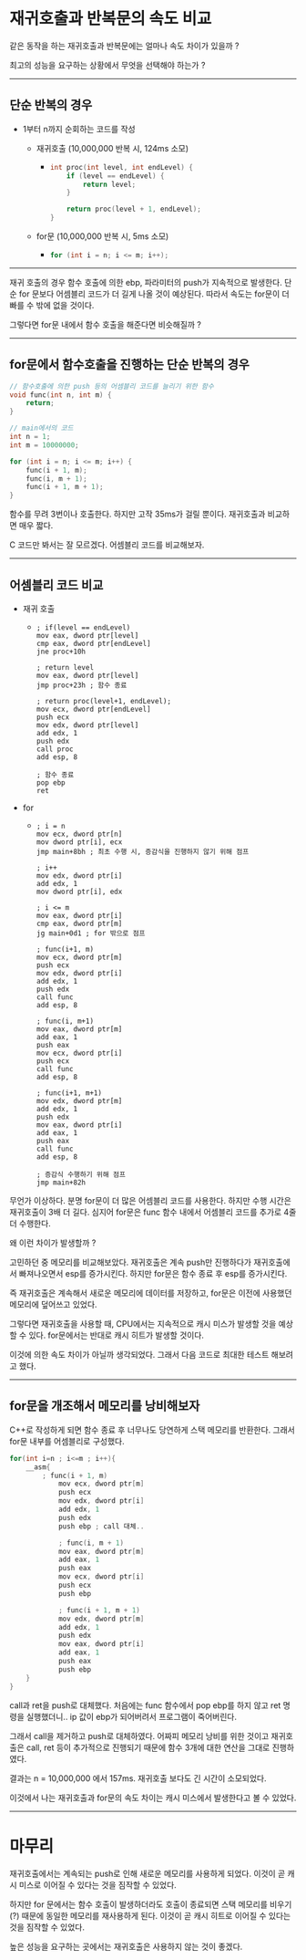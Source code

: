 # 재귀호출과 반복문의 속도 비교

같은 동작을 하는 재귀호출과 반복문에는 얼마나 속도 차이가 있을까 ?

최고의 성능을 요구하는 상황에서 무엇을 선택해야 하는가 ?

--- ---

## 단순 반복의 경우

* 1부터 n까지 순회하는 코드를 작성

  * 재귀호출 (10,000,000 반복 시, 124ms 소모)

  	* ```c++
      int proc(int level, int endLevel) {
          if (level == endLevel) {
              return level;
          }
      
          return proc(level + 1, endLevel);
      }
      ```
  
  * for문 (10,000,000 반복 시, 5ms 소모)
  
    * ```c++
      for (int i = n; i <= m; i++);
      ```

--- ---

재귀 호출의 경우 함수 호출에 의한 ebp, 파라미터의 push가 지속적으로 발생한다.
단순 for 문보다 어셈블리 코드가 더 길게 나올 것이 예상된다.
따라서 속도는 for문이 더 빠를 수 밖에 없을 것이다.

그렇다면 for문 내에서 함수 호출을 해준다면 비슷해질까 ?

--- ---

## for문에서 함수호출을 진행하는 단순 반복의 경우

```C++
// 함수호출에 의한 push 등의 어셈블리 코드를 늘리기 위한 함수
void func(int n, int m) {
	return;
}

// main에서의 코드
int n = 1;
int m = 10000000;

for (int i = n; i <= m; i++) {
    func(i + 1, m);
    func(i, m + 1);
    func(i + 1, m + 1);
}
```

함수를 무려 3번이나 호출한다. 하지만 고작 35ms가 걸릴 뿐이다. 재귀호출과 비교하면 매우 짧다.

C 코드만 봐서는 잘 모르겠다. 어셈블리 코드를 비교해보자.

--- ---

## 어셈블리 코드 비교

* 재귀 호출

  * ```assembly
    ; if(level == endLevel)
    mov eax, dword ptr[level]
    cmp eax, dword ptr[endLevel]
    jne proc+10h
    
    ; return level
    mov eax, dword ptr[level]
    jmp proc+23h ; 함수 종료
    
    ; return proc(level+1, endLevel);
    mov ecx, dword ptr[endLevel]
    push ecx
    mov edx, dword ptr[level]
    add edx, 1
    push edx
    call proc
    add esp, 8
    
    ; 함수 종료
    pop ebp
    ret
    ```

* for

  * ```assembly
    ; i = n
    mov ecx, dword ptr[n]
    mov dword ptr[i], ecx
    jmp main+8bh ; 최초 수행 시, 증감식을 진행하지 않기 위해 점프
    
    ; i++
    mov edx, dword ptr[i]
    add edx, 1
    mov dword ptr[i], edx
    
    ; i <= m
    mov eax, dword ptr[i]
    cmp eax, dword ptr[m]
    jg main+0d1 ; for 밖으로 점프
    
    ; func(i+1, m)
    mov ecx, dword ptr[m]
    push ecx
    mov edx, dword ptr[i]
    add edx, 1
    push edx
    call func
    add esp, 8
    
    ; func(i, m+1)
    mov eax, dword ptr[m]
    add eax, 1
    push eax
    mov ecx, dword ptr[i]
    push ecx
    call func
    add esp, 8
    
    ; func(i+1, m+1)
    mov edx, dword ptr[m]
    add edx, 1
    push edx
    mov eax, dword ptr[i]
    add eax, 1
    push eax
    call func
    add esp, 8
    
    ; 증감식 수행하기 위해 점프
    jmp main+82h
    ```

무언가 이상하다. 분명 for문이 더 많은 어셈블리 코드를 사용한다. 하지만 수행 시간은 재귀호출이 3배 더 길다. 심지어 for문은 func 함수 내에서 어셈블리 코드를 추가로 4줄 더 수행한다.

왜 이런 차이가 발생할까 ?

고민하던 중 메모리를 비교해보았다.
재귀호출은 계속 push만 진행하다가 재귀호출에서 빠져나오면서 esp를 증가시킨다.
하지만 for문은 함수 종료 후 esp를 증가시킨다.

즉 재귀호출은 계속해서 새로운 메모리에 데이터를 저장하고,
for문은 이전에 사용했던 메모리에 덮어쓰고 있었다.

그렇다면 재귀호출을 사용할 때, CPU에서는 지속적으로 캐시 미스가 발생할 것을 예상할 수 있다.
for문에서는 반대로 캐시 히트가 발생할 것이다.

이것에 의한 속도 차이가 아닐까 생각되었다.
그래서 다음 코드로 최대한 테스트 해보려고 했다.

--- ---

## for문을 개조해서 메모리를 낭비해보자

C++로 작성하게 되면 함수 종료 후 너무나도 당연하게 스택 메모리를 반환한다.
그래서 for문 내부를 어셈블리로 구성했다.

```C++
for(int i=n ; i<=m ; i++){
    __asm{
        ; func(i + 1, m)
			mov ecx, dword ptr[m]
			push ecx
			mov edx, dword ptr[i]
			add edx, 1
			push edx
			push ebp ; call 대체..

			; func(i, m + 1)
			mov eax, dword ptr[m]
			add eax, 1
			push eax
			mov ecx, dword ptr[i]
			push ecx
			push ebp

			; func(i + 1, m + 1)
			mov edx, dword ptr[m]
			add edx, 1
			push edx
			mov eax, dword ptr[i]
			add eax, 1
			push eax
			push ebp
    }
}
```

call과 ret을 push로 대체했다.
처음에는 func 함수에서 pop ebp를 하지 않고 ret 명령을 실행했더니..
ip 값이 ebp가 되어버려서 프로그램이 죽어버린다.

그래서 call을 제거하고 push로 대체하였다.
어짜피 메모리 낭비를 위한 것이고 재귀호출은 call, ret 등이 추가적으로 진행되기 때문에 함수 3개에 대한 연산을 그대로 진행하였다.

결과는 n = 10,000,000 에서 157ms.
재귀호출 보다도 긴 시간이 소모되었다.

이것에서 나는 재귀호출과 for문의 속도 차이는 캐시 미스에서 발생한다고 볼 수 있었다.

--- ---

# 마무리

재귀호출에서는 계속되는 push로 인해 새로운 메모리를 사용하게 되었다.
이것이 곧 캐시 미스로 이어질 수 있다는 것을 짐작할 수 있었다.

하지만 for 문에서는 함수 호출이 발생하더라도 호출이 종료되면 스택 메모리를 비우기(?) 때문에 동일한 메모리를 재사용하게 된다.
이것이 곧 캐시 히트로 이어질 수 있다는 것을 짐작할 수 있었다.

높은 성능을 요구하는 곳에서는 재귀호출은 사용하지 않는 것이 좋겠다.